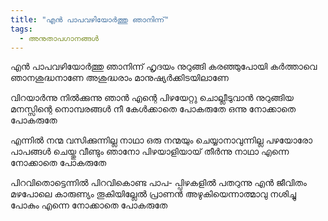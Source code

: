 ```yaml
---
title: "എന്‍ പാപവഴിയോര്‍ത്തു ഞാനിന്ന്‌"
tags:
  - അനുതാപഗാനങ്ങൾ
---
```

എന്‍ പാപവഴിയോര്‍ത്തു ഞാനിന്ന്‌
ഹൃദയം നുറുങ്ങി കരഞ്ഞുപോയി
കര്‍ത്താവെ ഞാനശുദ്ധനാണേ
അശുദ്ധരാം മാനുഷ്യര്‍ക്കിടയിലാണേ

വിറയാര്‍ന്നു നിൽക്കുന്നു ഞാന്‍
എന്റെ പിഴയേറ്റു ചൊല്ലീടുവാന്‍
നുറുങ്ങിയ മനസ്സിന്റെ നൊമ്പരങ്ങൾ
നീ കേള്‍ക്കാതെ പോകരുതേ
ഒന്നു നോക്കാതെ പോകരുതേ

എന്നില്‍ നന്മ വസിക്കുന്നില്ല നാഥാ
ഒരു നന്മയും ചെയ്യാനാവുന്നില്ല
പഴയോരോ പാപങ്ങള്‍ ചെയ്തു വീണ്ടും ഞാനോ
പിഴയാളിയായ്‌ തീര്‍ന്നു നാഥാ
എന്നെ നോക്കാതെ പോകരുതേ

പിറവിതൊട്ടെന്നില്‍ പിറവികൊണ്ട പാപ-
പ്പിഴകളില്‍ പതറുന്നു എന്‍ ജീവിതം
മഴപോലെ കാരുണ്യം തൂകിയില്ലേല്‍ പ്രാണൻ
അഴുകിയെന്നാത്മാവു നശിച്ചു പോകും
എന്നെ നോക്കാതെ പോകരുതേ